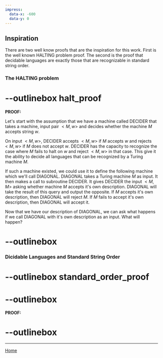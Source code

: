 ```yaml
---
impress:
  data-x: -600
  data-y: 0
---
```


## Inspiration

There are two well know proofs that are the inspiration for this work.  First is the well known HALTING problem proof.  The second is the proof that decidable languages are exactly those that are recognizable in standard string order.

### The HALTING problem



# --outlinebox halt_proof

**PROOF:**

Let's start with the assumption that we have a machine called DECIDER that takes a machine, input pair $<M,w>$ and decides whether the machine $M$ accepts string $w$.

On input $<M,w>$, DECIDER accepts $<M,w>$ if $M$ accepts $w$ and rejects $<M,w>$ if $M$ does not accept $w$. DECIDER has the capacity to recognize the case where $M$ fails to halt on $w$ and reject $<M,w>$ in that case.  This give it the ability to decide all languages that can be recognized by a Turing machine $M$.    

If such a machine existed, we could use it to define the following machine which we'll call DIAGONAL.  DIAGONAL takes a Turing machine $M$ as input.  It then makes a call to subroutine DECIDER.  It gives DECIDER the input $<M, M>$ asking whether machine $M$ accepts it's own description.  DIAGONAL will take the result of this query and output the opposite.  If $M$ accepts it's own description, then DIAGONAL will reject $M$.  If $M$ fails to accept it's own description, then DIAGONAL will accept it.

Now that we have our description of DIAGONAL, we can ask what happens if we call DIAGONAL with it's own description as an input.  What will happen?  


# --outlinebox

### Dicidable Languages and Standard String Order

# --outlinebox standard_order_proof

# --outlinebox

**PROOF:**



# --outlinebox
---

[Home](:@Home)
